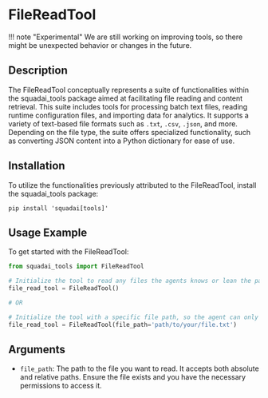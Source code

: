 # FileReadTool

!!! note "Experimental"
    We are still working on improving tools, so there might be unexpected behavior or changes in the future.

## Description
The FileReadTool conceptually represents a suite of functionalities within the squadai_tools package aimed at facilitating file reading and content retrieval. This suite includes tools for processing batch text files, reading runtime configuration files, and importing data for analytics. It supports a variety of text-based file formats such as `.txt`, `.csv`, `.json`, and more. Depending on the file type, the suite offers specialized functionality, such as converting JSON content into a Python dictionary for ease of use.

## Installation
To utilize the functionalities previously attributed to the FileReadTool, install the squadai_tools package:

```shell
pip install 'squadai[tools]'
```

## Usage Example
To get started with the FileReadTool:

```python
from squadai_tools import FileReadTool

# Initialize the tool to read any files the agents knows or lean the path for
file_read_tool = FileReadTool()

# OR

# Initialize the tool with a specific file path, so the agent can only read the content of the specified file
file_read_tool = FileReadTool(file_path='path/to/your/file.txt')
```

## Arguments
- `file_path`: The path to the file you want to read. It accepts both absolute and relative paths. Ensure the file exists and you have the necessary permissions to access it.